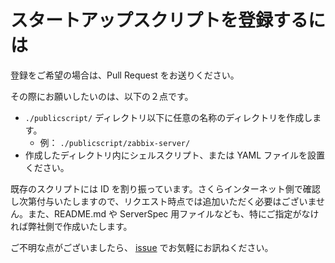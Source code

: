 スタートアップスクリプトを登録するには
====

登録をご希望の場合は、Pull Request をお送りください。

その際にお願いしたいのは、以下の２点です。

* `./publicscript/` ディレクトリ以下に任意の名称のディレクトリを作成します。
  * 例： `./publicscript/zabbix-server/`
* 作成したディレクトリ内にシェルスクリプト、または YAML ファイルを設置ください。

既存のスクリプトには ID を割り振っています。さくらインターネット側で確認し次第付与いたしますので、リクエスト時点では追加いただく必要はございません。また、README.md や ServerSpec 用ファイルなども、特にご指定がなければ弊社側で作成いたします。

ご不明な点がございましたら、 [issue](https://github.com/sakura-internet/cloud-startupscripts/issues) でお気軽にお訊ねください。


